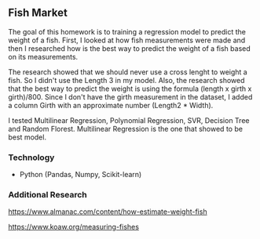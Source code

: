 
## Fish Market 

The goal of this homework is to training a regression model to predict the weight of a fish.
First, I looked at how fish measurements were made and then I researched how is the best way to predict the weight of a fish based on its measurements. 

The research showed that we should never use a cross lenght to weight a fish. So I didn't use the Length 3 in my model.
Also, the research showed that the best way to predict the weight is using the formula (length x girth x girth)/800.
Since I don't have the girth measurement in the dataset, I added a column Girth with an approximate number (Length2 * Width).

I tested Multilinear Regression, Polynomial Regression, SVR, Decision Tree and Random Florest. Multilinear Regression is the one that showed to be best model.


### Technology

* Python (Pandas, Numpy, Scikit-learn)


### Additional Research

https://www.almanac.com/content/how-estimate-weight-fish

https://www.koaw.org/measuring-fishes

